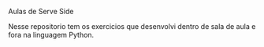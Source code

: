 Aulas de Serve Side

Nesse repositorio tem os exercicios que desenvolvi dentro de sala de aula e fora na linguagem Python.
